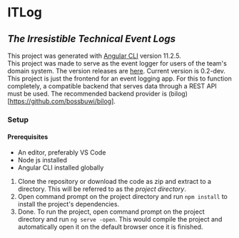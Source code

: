 # ITLog
## _The Irresistible Technical Event Logs_

This project was generated with [Angular CLI](https://github.com/angular/angular-cli) version 11.2.5.<br>
This project was made to serve as the event logger for users of the team's domain system. The version releases are [here](https://github.com/bossbuwi/itlog/releases). Current version is 0.2-dev. This project is just the frontend for an event logging app. For this to function completely, a compatible backend that serves data through a REST API must be used. The recommended backend provider is (bilog)[https://github.com/bossbuwi/bilog].

### Setup
#### Prerequisites
- An editor, preferably VS Code
- Node js installed
- Angular CLI installed globally

1. Clone the repository or download the code as zip and extract to a directory. This will be referred to as the _project directory_.
2. Open command prompt on the project directory and run `npm install` to install the project's dependencies.
3. Done. To run the project, open command prompt on the project directory and run `ng serve -open`. This would compile the project and automatically open it on the default browser once it is finished.
